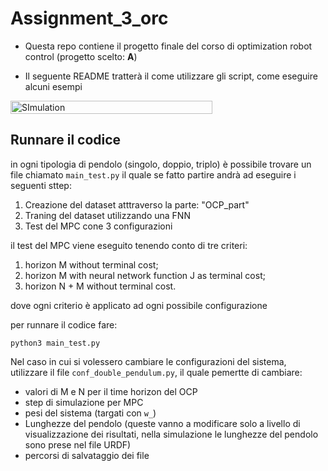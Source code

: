 # Assignment_3_orc
- Questa repo contiene il progetto finale del corso di optimization robot control (progetto scelto: **A**)

- Il seguente README tratterà il come utilizzare gli script, come eseguire alcuni esempi

<div style="display: flex; justify-content: space-between;">
    <img src="Video_Project.MP4" alt="SImulation" style="width: 80%;">
</div>


## Runnare il codice
in ogni tipologia di pendolo (singolo, doppio, triplo) è possibile trovare un file chiamato `main_test.py` il quale se fatto partire andrà ad eseguire i seguenti sttep:
1. Creazione del dataset atttraverso la parte: "OCP_part"
2. Traning del dataset utilizzando una FNN
3. Test del MPC cone 3 configurazioni

il test del MPC viene eseguito tenendo conto di tre criteri:
1. horizon M without terminal cost;
2. horizon M with neural network function J as terminal cost;
3. horizon N + M without terminal cost.

dove ogni criterio è applicato ad ogni possibile configurazione

per runnare il codice fare:
```
python3 main_test.py
```

Nel caso in cui si volessero cambiare le configurazioni del sistema, utilizzare il file `conf_double_pendulum.py`, il quale pemertte di cambiare:
- valori di M e N per il time horizon del OCP
- step di simulazione per MPC
- pesi del sistema (targati con `w_`)
- Lunghezze del pendolo (queste vanno a modificare solo a livello di visualizzazione dei risultati, nella simulazione le lunghezze del pendolo sono prese nel file URDF)
- percorsi di salvataggio dei file
